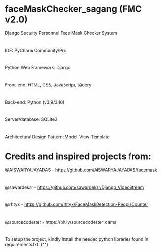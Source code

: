 # faceMaskChecker_sagang (FMC v2.0)
Django Security Personnel Face Mask Checker System
# 
IDE: PyCharm Community/Pro
# 
Python Web Framework: Django 
# 
Front-end: HTML, CSS, JavaScript, jQuery 
# 
Back-end: Python (v3.9/3.10)
#
Server/database: SQLite3
# 
Architectural Design Pattern: Model-View-Template
#
# Credits and inspired projects from:
@AISWARYAJAYADAS - https://github.com/AISWARYAJAYADAS/facemask
#
@sawardekar - https://github.com/sawardekar/Django_VideoStream
#
@rhtyx - https://github.com/rhtyx/FaceMaskDetection-PeopleCounter
#
@sourcecodester - https://bit.ly/sourcecodester_cams
#
#
To setup the project, kindly install the needed python libraries found in requirements.txt. (^^)


